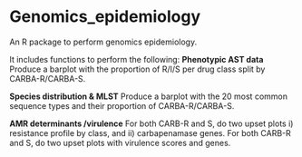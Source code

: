 # Genomics_epidemiology
An R package to perform genomics epidemiology. 

It includes functions to perform the following:
**Phenotypic AST data**
Produce a barplot with the proportion of R/I/S per drug class split by CARBA-R/CARBA-S.

**Species distribution & MLST**
Produce a barplot with the 20 most common sequence types and their proportion of CARBA-R/CARBA-S.

**AMR determinants /virulence**
For both CARB-R and S, do two upset plots i) resistance profile by class, and ii) carbapenamase genes.
For both CARB-R and S, do two upset plots with virulence scores and genes.


